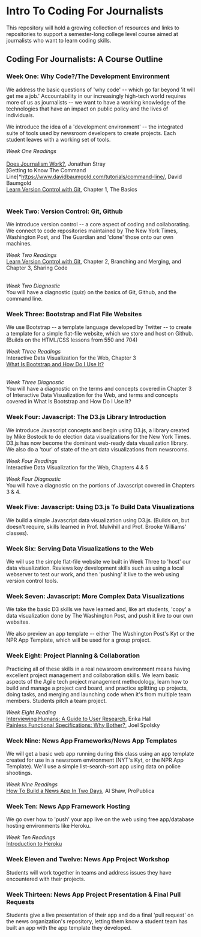 # Intro To Coding For Journalists

This repository will hold a growing collection of resources and links to repositories to support a semester-long college level course aimed at journalists who want to learn coding skills.

## Coding For Journalists: A Course Outline

### Week One: Why Code?/The Development Environment

We address the basic questions of 'why code' -- which go far beyond 'it will get me a job.' Accountability in our increasingly high-tech world requires more of us as journalists -- we want to have a working knowledge of the technologies that have an impact on public policy and the lives of individuals.

We introduce the idea of a 'development environment' -- the integrated suite of tools used by newsroom developers to create projects. Each student leaves with a working set of tools.

*Week One Readings*<br><br>
[Does Journalism Work?](http://jonathanstray.com/does-journalism-work), Jonathan Stray<br>
[Getting to Know The Command Line]*https://www.davidbaumgold.com/tutorials/command-line/, David Baumgold<br>
[Learn Version Control with Git](https://www.git-tower.com/learn/git/ebook/en/command-line/introduction#start), Chapter 1, The Basics<br><br>

### Week Two: Version Control: Git, Github

We introduce version control -- a core aspect of coding and collaborating. We connect to code repositories maintained by The New York Times, Washington Post, and The Guardian and 'clone' those onto our own machines.

*Week Two Readings*<br>
[Learn Version Control with Git](https://www.git-tower.com/learn/git/ebook/en/command-line/introduction#start), Chapter 2, Branching and Merging, and Chapter 3, Sharing Code<br><br>

*Week Two Diagnostic*<br>
You will have a diagnostic (quiz) on the basics of Git, Github, and the command line.

### Week Three: Bootstrap and Flat File Websites

We use Bootstrap -- a template language developed by Twitter -- to create a template for a simple flat-file website, which we store and host on Github. (Builds on the HTML/CSS lessons from 550 and 704)

*Week Three Readings*<br>
Interactive Data Visualization for the Web, Chapter 3<br>
[What Is Bootstrap and How Do I Use It?](https://www.taniarascia.com/what-is-bootstrap-and-how-do-i-use-it/)<br><br>

*Week Three Diagnostic*<br>
You will have a diagnostic on the terms and concepts covered in Chapter 3 of Interactive Data Visualization for the Web, and terms and concepts covered in What Is Bootstrap and How Do I Use It?

### Week Four: Javascript: The D3.js Library Introduction

We introduce Javascript concepts and begin using D3.js, a library created by Mike Bostock to do election data visualizations for the New York Times. D3.js has now become the dominant web-ready data visualization library. We also do a 'tour' of state of the art data visualizations from newsrooms.

*Week Four Readings*<br>
Interactive Data Visualization for the Web, Chapters 4 & 5

*Week Four Diagnostic*<br>
You will have a diagnostic on the portions of Javascript covered in Chapters 3 & 4.

### Week Five: Javascript: Using D3.js To Build Data Visualizations

We build a simple Javascript data visualization using D3.js.  (Builds on, but doesn't require, skills learned in Prof. Mulvihill and Prof. Brooke Williams' classes).

### Week Six: Serving Data Visualizations to the Web

We will use the simple flat-file website we built in Week Three to 'host' our data visualization.  Reviews key development skills such as using a local webserver to test our work, and then 'pushing' it live to the web using version control tools.

### Week Seven: Javascript: More Complex Data Visualizations

We take the basic D3 skills we have learned and, like art students, 'copy' a data visualization done by The Washington Post, and push it live to our own websites.

We also preview an app template -- either The Washington Post's Kyt or the NPR App Template, which will be used for a group project.

### Week Eight: Project Planning & Collaboration

Practicing all of these skills in a real newsroom environment means having excellent project management and collaboration skills. We learn basic aspects of the Agile tech project management methodology, learn how to build and manage a project card board, and practice splitting up projects, doing tasks, and merging and launching code when it's from multiple team members. Students pitch a team project.

*Week Eight Reading*<br>
[Interviewing Humans: A Guide to User Research](http://alistapart.com/article/interviewing-humans), Erika Hall<br>
[Painless Functional Specifications: Why Bother?](https://www.joelonsoftware.com/2000/10/02/painless-functional-specifications-part-1-why-bother/), Joel Spolsky

### Week Nine: News App Frameworks/News App Templates

We will get a basic web app running during this class using an app template created for use in a newsroom environment (NYT's Kyt, or the NPR App Template). We'll use a simple list-search-sort app using data on police shootings.

*Week Nine Readings*<br>
[How To Build a News App In Two Days](https://source.opennews.org/articles/news-app-in-two-days/), Al Shaw, ProPublica

### Week Ten: News App Framework Hosting

We go over how to 'push' your app live on the web using free app/database hosting environments like Heroku.

*Week Ten Readings*<br>
[Introduction to Heroku](https://www.youtube.com/watch?v=QTOkqzCTGxw)

### Week Eleven and Twelve: News App Project Workshop

Students will work together in teams and address issues they have encountered with their projects.

### Week Thirteen: News App Project Presentation & Final Pull Requests

Students give a live presentation of their app and do a final 'pull request' on the news organization's repository, letting them know a student team has built an app with the app template they developed.
